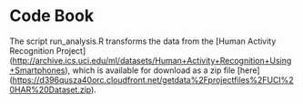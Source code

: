 Code Book
=========

The script run_analysis.R transforms the data from the [Human Activity Recognition Project] (http://archive.ics.uci.edu/ml/datasets/Human+Activity+Recognition+Using+Smartphones), which is available for download as a zip file [here] (https://d396qusza40orc.cloudfront.net/getdata%2Fprojectfiles%2FUCI%20HAR%20Dataset.zip).
